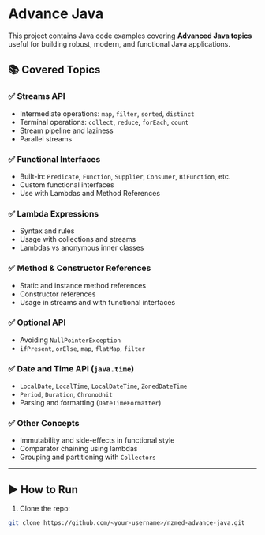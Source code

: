 #  Advance Java

This project contains Java code examples covering **Advanced Java topics** useful for building robust, modern, and functional Java applications.

## 📚 Covered Topics

### ✅ Streams API
- Intermediate operations: `map`, `filter`, `sorted`, `distinct`
- Terminal operations: `collect`, `reduce`, `forEach`, `count`
- Stream pipeline and laziness
- Parallel streams

### ✅ Functional Interfaces
- Built-in: `Predicate`, `Function`, `Supplier`, `Consumer`, `BiFunction`, etc.
- Custom functional interfaces
- Use with Lambdas and Method References

### ✅ Lambda Expressions
- Syntax and rules
- Usage with collections and streams
- Lambdas vs anonymous inner classes

### ✅ Method & Constructor References
- Static and instance method references
- Constructor references
- Usage in streams and with functional interfaces

### ✅ Optional API
- Avoiding `NullPointerException`
- `ifPresent`, `orElse`, `map`, `flatMap`, `filter`

### ✅ Date and Time API (`java.time`)
- `LocalDate`, `LocalTime`, `LocalDateTime`, `ZonedDateTime`
- `Period`, `Duration`, `ChronoUnit`
- Parsing and formatting (`DateTimeFormatter`)

### ✅ Other Concepts
- Immutability and side-effects in functional style
- Comparator chaining using lambdas
- Grouping and partitioning with `Collectors`

---

## ▶️ How to Run

1. Clone the repo:
```bash
git clone https://github.com/<your-username>/nzmed-advance-java.git

